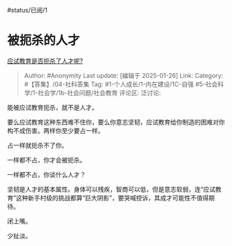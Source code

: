 #status/已阅/1 

# 被扼杀的人才
[应试教育是否扼杀了人才呢?](https://www.zhihu.com/question/578475772/answer/87096285953)

> Author: #Anonymity
> Last update: [编辑于 2025-01-26]
> Link:
> Category: #【答集】/04-社科答集 
> Tag: #1-个人成长/1-内在建设/1C-自强 #5-社会科学/1-社会学/1b-社会问题/社会教育 
> 评论区:
> 泛讨论:

能被应试教育扼杀，就不是人才。

要么应试教育这种东西难不住你，要么你意志坚韧，应试教育给你制造的困难对你构不成伤害。两样你至少要占一样。

占一样就扼杀不了你。

一样都不占，你才会被扼杀。

一样都不占，你谈什么人才？

坚韧是人才的基本属性。身体可以残疾，智商可以低，但是意志软弱，连“应试教育”这种新手村级的挑战都算“巨大阴影”，要哭喊控诉，其成才可能性不值得期待。

闭上嘴。

少扯淡。
